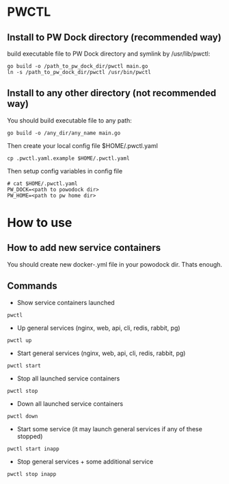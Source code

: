 # PWCTL

## Install to PW Dock directory (recommended way)

build executable file to PW Dock directory and symlink by /usr/lib/pwctl:
```
go build -o /path_to_pw_dock_dir/pwctl main.go
ln -s /path_to_pw_dock_dir/pwctl /usr/bin/pwctl
```
## Install to any other directory (not recommended way)
You should build executable file to any path:
```
go build -o /any_dir/any_name main.go
```
Then create your local config file  $HOME/.pwctl.yaml
```
cp .pwctl.yaml.example $HOME/.pwctl.yaml
```
Then setup config variables in config file
```
# cat $HOME/.pwctl.yaml
PW_DOCK=<path to powodock dir>
PW_HOME=<path to pw home dir>
```
# How to use
## How to add new service containers
You should create new docker-<servicename>.yml file in your powodock dir.
Thats enough.

## Commands
- Show service containers launched
```
pwctl
```
- Up general services (nginx, web, api, cli, redis, rabbit, pg)
```
pwctl up
```

- Start general services (nginx, web, api, cli, redis, rabbit, pg)
```
pwctl start
```

- Stop all launched service containers
```
pwctl stop
```

- Down all launched service containers
```
pwctl down
```

- Start some service (it may launch general services if any of these stopped)
```
pwctl start inapp
```

- Stop general services + some additional service
```
pwctl stop inapp
```
